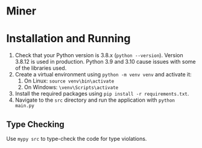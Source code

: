 # Miner

# Installation and Running

1. Check that your Python version is 3.8.x (```python --version```). Version 3.8.12 is used in production. Python 3.9 and 3.10 cause issues with some of the libraries used.
2. Create a virtual environment using ```python -m venv venv``` and activate it:
   1. On Linux: ```source venv\bin\activate```
   2. On Windows: ```\venv\Scripts\activate```
3. Install the required packages using ```pip install -r requirements.txt```.
4. Navigate to the ```src``` directory and run the application with ```python main.py```

## Type Checking

Use ```mypy src``` to type-check the code for type violations.
